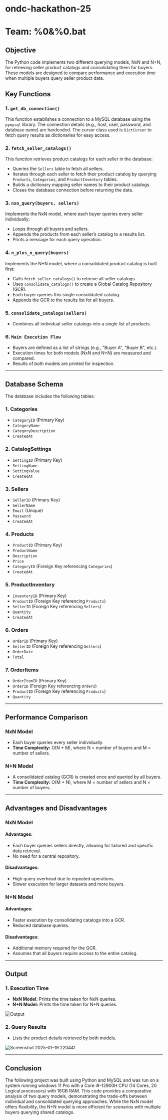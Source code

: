 # ondc-hackathon-25
# Team: %0&%0.bat
## Objective

The Python code implements two different querying models, NxN and N+N, for retrieving seller product catalogs and consolidating them for buyers. These models are designed to compare performance and execution time when multiple buyers query seller product data.

## Key Functions

### 1. `get_db_connection()`
This function establishes a connection to a MySQL database using the `pymysql` library. The connection details (e.g., host, user, password, and database name) are hardcoded. The cursor class used is `DictCursor` to fetch query results as dictionaries for easy access.

### 2. `fetch_seller_catalogs()`
This function retrieves product catalogs for each seller in the database:
- Queries the `Sellers` table to fetch all sellers.
- Iterates through each seller to fetch their product catalog by querying `Products`, `Categories`, and `ProductInventory` tables.
- Builds a dictionary mapping seller names to their product catalogs.
- Closes the database connection before returning the data.

### 3. `nxn_query(buyers, sellers)`
Implements the NxN model, where each buyer queries every seller individually:
- Loops through all buyers and sellers.
- Appends the products from each seller’s catalog to a results list.
- Prints a message for each query operation.

### 4. `n_plus_n_query(buyers)`
Implements the N+N model, where a consolidated product catalog is built first:
- Calls `fetch_seller_catalogs()` to retrieve all seller catalogs.
- Uses `consolidate_catalogs()` to create a Global Catalog Repository (GCR).
- Each buyer queries this single consolidated catalog.
- Appends the GCR to the results list for all buyers.

### 5. `consolidate_catalogs(sellers)`
- Combines all individual seller catalogs into a single list of products.

### 6. `Main Execution Flow`
- Buyers are defined as a list of strings (e.g., "Buyer A", "Buyer B", etc.).
- Execution times for both models (NxN and N+N) are measured and compared.
- Results of both models are printed for inspection.

---

## Database Schema

The database includes the following tables:

### 1. Categories
- `CategoryID` (Primary Key)
- `CategoryName`
- `CategoryDescription`
- `CreatedAt`

### 2. CatalogSettings
- `SettingID` (Primary Key)
- `SettingName`
- `SettingValue`
- `CreatedAt`

### 3. Sellers
- `SellerID` (Primary Key)
- `SellerName`
- `Email` (Unique)
- `Password`
- `CreatedAt`

### 4. Products
- `ProductID` (Primary Key)
- `ProductName`
- `Description`
- `Price`
- `CategoryID` (Foreign Key referencing `Categories`)
- `CreatedAt`

### 5. ProductInventory
- `InventoryID` (Primary Key)
- `ProductID` (Foreign Key referencing `Products`)
- `SellerID` (Foreign Key referencing `Sellers`)
- `Quantity`
- `CreatedAt`

### 6. Orders
- `OrderID` (Primary Key)
- `SellerID` (Foreign Key referencing `Sellers`)
- `OrderDate`
- `Total`

### 7. OrderItems
- `OrderItemID` (Primary Key)
- `OrderID` (Foreign Key referencing `Orders`)
- `ProductID` (Foreign Key referencing `Products`)
- `Quantity`

---

## Performance Comparison

### NxN Model
- Each buyer queries every seller individually.
- **Time Complexity:** O(N * M), where N = number of buyers and M = number of sellers.

### N+N Model
- A consolidated catalog (GCR) is created once and queried by all buyers.
- **Time Complexity:** O(M + N), where M = number of sellers and N = number of buyers.

---

## Advantages and Disadvantages

### NxN Model

#### Advantages:
- Each buyer queries sellers directly, allowing for tailored and specific data retrieval.
- No need for a central repository.

#### Disadvantages:
- High query overhead due to repeated operations.
- Slower execution for larger datasets and more buyers.

### N+N Model

#### Advantages:
- Faster execution by consolidating catalogs into a GCR.
- Reduced database queries.

#### Disadvantages:
- Additional memory required for the GCR.
- Assumes that all buyers require access to the entire catalog.

---

## Output

### 1. Execution Time
- **NxN Model:** Prints the time taken for NxN queries.
- **N+N Model:** Prints the time taken for N+N queries.

![Output](https://github.com/user-attachments/assets/8b7db5bd-fbeb-45b7-8215-10c2bcbb9b25)


### 2. Query Results
- Lists the product details retrieved by both models.

![Screenshot 2025-01-19 220441](https://github.com/user-attachments/assets/60902e7c-d00c-4d92-8d47-03a9961149ca)


---

## Conclusion
The following project was built using Python and MySQL and was run on a system running windows 11 Pro with a Core i9-12900H CPU (14 Cores, 20 Logical processors) with 16GB RAM.
This code provides a comparative analysis of two query models, demonstrating the trade-offs between individual and consolidated querying approaches. While the NxN model offers flexibility, the N+N model is more efficient for scenarios with multiple buyers querying shared catalogs.
